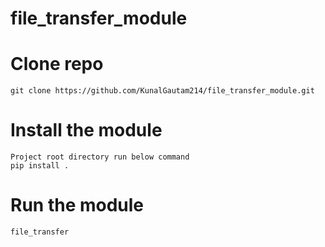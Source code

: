 # file_transfer_module

# Clone repo
```
git clone https://github.com/KunalGautam214/file_transfer_module.git
```

# Install the module
```
Project root directory run below command
pip install .
```
# Run the module
```
file_transfer
```
